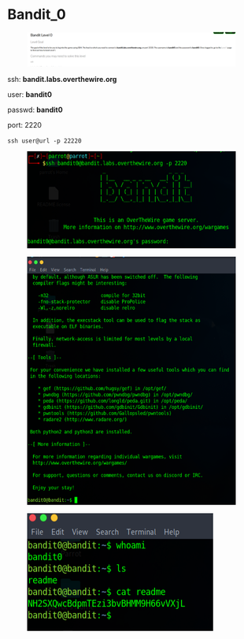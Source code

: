 # Bandit\_0

<figure><img src=".gitbook/assets/Pasted image 20230608164153.png" alt=""><figcaption></figcaption></figure>

ssh: **bandit.labs.overthewire.org**&#x20;

user: **bandit0**

passwd: **bandit0**&#x20;

port: 2220



`ssh user@url -p 22220`

<figure><img src=".gitbook/assets/Pasted image 20230608165956.png" alt=""><figcaption></figcaption></figure>



<figure><img src=".gitbook/assets/Pasted image 20230608170359.png" alt=""><figcaption></figcaption></figure>

<figure><img src=".gitbook/assets/Pasted image 20230608170919.png" alt=""><figcaption></figcaption></figure>

